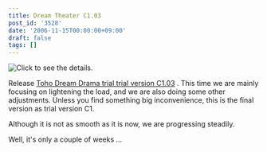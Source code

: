 ```yaml
---
title: Dream Theater C1.03
post_id: '3528'
date: '2006-11-15T00:00:00+09:00'
draft: false
tags: []
---
```


![Click to see the details.](https://danmaq.com/!/thC/thC_SS09.jpg)

Release [Toho Dream Drama trial trial version C1.03](/!/thC/) . This time we are mainly focusing on lightening the load, and we are also doing some other adjustments. Unless you find something big inconvenience, this is the final version as trial version C1.

Although it is not as smooth as it is now, we are progressing steadily.

Well, it's only a couple of weeks ...